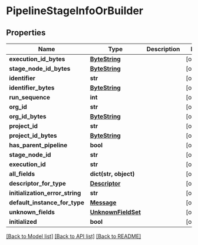 # PipelineStageInfoOrBuilder

## Properties
Name | Type | Description | Notes
------------ | ------------- | ------------- | -------------
**execution_id_bytes** | [**ByteString**](ByteString.md) |  | [optional] 
**stage_node_id_bytes** | [**ByteString**](ByteString.md) |  | [optional] 
**identifier** | **str** |  | [optional] 
**identifier_bytes** | [**ByteString**](ByteString.md) |  | [optional] 
**run_sequence** | **int** |  | [optional] 
**org_id** | **str** |  | [optional] 
**org_id_bytes** | [**ByteString**](ByteString.md) |  | [optional] 
**project_id** | **str** |  | [optional] 
**project_id_bytes** | [**ByteString**](ByteString.md) |  | [optional] 
**has_parent_pipeline** | **bool** |  | [optional] 
**stage_node_id** | **str** |  | [optional] 
**execution_id** | **str** |  | [optional] 
**all_fields** | **dict(str, object)** |  | [optional] 
**descriptor_for_type** | [**Descriptor**](Descriptor.md) |  | [optional] 
**initialization_error_string** | **str** |  | [optional] 
**default_instance_for_type** | [**Message**](Message.md) |  | [optional] 
**unknown_fields** | [**UnknownFieldSet**](UnknownFieldSet.md) |  | [optional] 
**initialized** | **bool** |  | [optional] 

[[Back to Model list]](../README.md#documentation-for-models) [[Back to API list]](../README.md#documentation-for-api-endpoints) [[Back to README]](../README.md)

